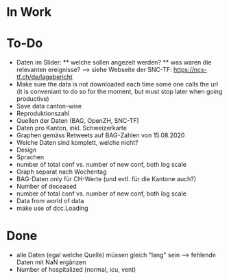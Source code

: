 In Work
=======


To-Do
=====

* Daten im Slider:
   ** welche sollen angezeit werden?
   ** was waren die relevanten ereignisse?
   --> siehe Webseite der SNC-TF: https://ncs-tf.ch/de/lagebericht
* Make sure the data is not downloaded each time some one calls the url
  (it is conveniant to do so for the moment, but must stop later when going productive)
* Save data canton-wise
* Reproduktionszahl
* Quellen der Daten (BAG, OpenZH, SNC-TF)
* Daten pro Kanton, inkl. Schweizerkarte
* Graphen gemäss Retweets auf BAG-Zahlen von 15.08.2020
* Welche Daten sind komplett, welche nicht?
* Design
* Sprachen
* number of total conf vs. number of new conf, both log scale
* Graph separat nach Wochentag
* BAG-Daten only für CH-Werte (und evtl. für die Kantone auch?)
* Number of deceased
* number of total conf vs. number of new conf, both log scale
* Data from world of data
* make use of dcc.Loading

Done
====
* alle Daten (egal welche Quelle) müssen gleich "lang" sein --> fehlende Daten mit NaN ergänzen
* Number of hospitalized (normal, icu, vent)